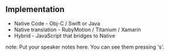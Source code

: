 ##  Implementation

* Native Code - Obj-C / Swift or Java
* Native translation - RubyMotion / Titanium / Xamarin
* Hybrid - JavaScript that bridges to Native

note:
    Put your speaker notes here.
    You can see them pressing 's'.
